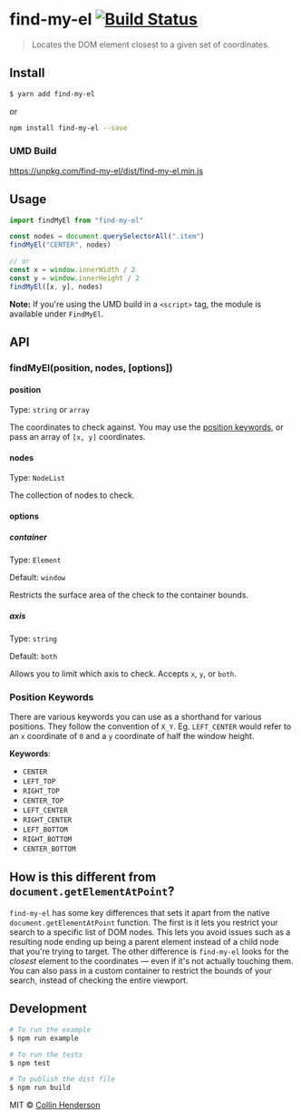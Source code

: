# find-my-el [![Build Status](https://travis-ci.org/syropian/find-my-el.svg?branch=master)](https://travis-ci.org/syropian/find-my-el)

> Locates the DOM element closest to a given set of coordinates.

## Install

```bash
$ yarn add find-my-el
```

or

```bash
npm install find-my-el --save
```

### UMD Build

https://unpkg.com/find-my-el/dist/find-my-el.min.js

## Usage

```js
import findMyEl from "find-my-el"

const nodes = document.querySelectorAll(".item")
findMyEl("CENTER", nodes)

// or
const x = window.innerWidth / 2
const y = window.innerHeight / 2
findMyEl([x, y], nodes)
```

**Note:** If you're using the UMD build in a `<script>` tag, the module is available under `FindMyEl`.

## API

### findMyEl(position, nodes, [options])

#### position

Type: `string` or `array`

The coordinates to check against. You may use the [position keywords](#position-keywords), or pass an array of `[x, y]` coordinates.

#### nodes

Type: `NodeList`

The collection of nodes to check.

#### options

##### container

Type: `Element`

Default: `window`

Restricts the surface area of the check to the container bounds.

##### axis

Type: `string`

Default: `both`

Allows you to limit which axis to check. Accepts `x`, `y`, or `both`.

### Position Keywords

There are various keywords you can use as a shorthand for various positions. They follow the convention of `X_Y`. Eg. `LEFT_CENTER` would refer to an `x` coordinate of `0` and a `y` coordinate of half the window height.

**Keywords**:

* `CENTER`
* `LEFT_TOP`
* `RIGHT_TOP`
* `CENTER_TOP`
* `LEFT_CENTER`
* `RIGHT_CENTER`
* `LEFT_BOTTOM`
* `RIGHT_BOTTOM`
* `CENTER_BOTTOM`

## How is this different from `document.getElementAtPoint`?

`find-my-el` has some key differences that sets it apart from the native `document.getElementAtPoint` function. The first is it lets you restrict your search to a specific list of DOM nodes. This lets you avoid issues such as a resulting node ending up being a parent element instead of a child node that you're trying to target. The other difference is `find-my-el` looks for the _closest_ element to the coordinates — even if it's not actually touching them. You can also pass in a custom container to restrict the bounds of your search, instead of checking the entire viewport.

## Development

```bash
# To run the example
$ npm run example

# To run the tests
$ npm test

# To publish the dist file
$ npm run build
```

MIT © [Collin Henderson](https://github.com/syropian)
